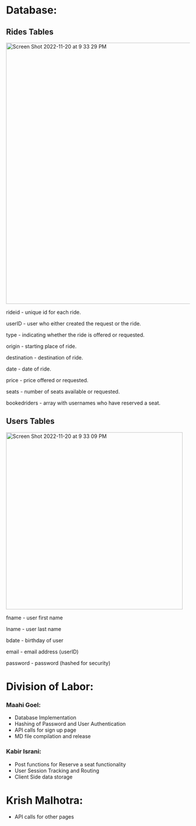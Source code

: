 
# Database: 

## Rides Tables
<img width="714" alt="Screen Shot 2022-11-20 at 9 33 29 PM" src="https://user-images.githubusercontent.com/67108579/202950945-0d850533-9426-4e1c-9b7a-0aabaa7ea76a.png">

rideid - unique id for each ride. 

userID - user who either created the request or the ride.  

type - indicating whether the ride is offered or requested. 

origin - starting place of ride. 

destination - destination of ride.  

date - date of ride. 

price - price offered or requested. 

seats - number of seats available or requested. 

bookedriders - array with usernames who have reserved a seat. 



## Users Tables
<img width="484" alt="Screen Shot 2022-11-20 at 9 33 09 PM" src="https://user-images.githubusercontent.com/67108579/202950988-4c23d250-6a3a-441a-b995-20b1ecd511dc.png">

fname - user first name 

lname - user last name  

bdate - birthday of user 

email - email address (userID)  

password - password (hashed for security)  



# Division of Labor: 

### Maahi Goel: 
- Database Implementation
- Hashing of Password and User Authentication
- API calls for sign up page
- MD file compilation and release

### Kabir Israni:
- Post functions for Reserve a seat functionality
- User Session Tracking and Routing
- Client Side data storage

# Krish Malhotra:
- API calls for other pages
